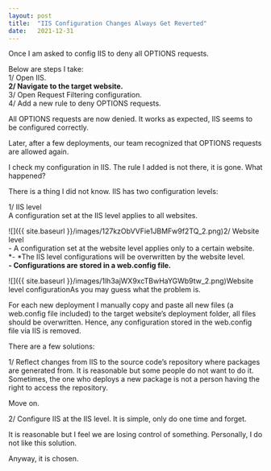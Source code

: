 ```yaml
---
layout:	post
title:	"IIS Configuration Changes Always Get Reverted"
date:	2021-12-31
---
```


  Once I am asked to config IIS to deny all OPTIONS requests.

Below are steps I take:  
1/ Open IIS.  
**2/ Navigate to the target website.**  
3/ Open Request Filtering configuration.  
4/ Add a new rule to deny OPTIONS requests.

All OPTIONS requests are now denied. It works as expected, IIS seems to be configured correctly.

Later, after a few deployments, our team recognized that OPTIONS requests are allowed again.

I check my configuration in IIS. The rule I added is not there, it is gone. What happened?

There is a thing I did not know. IIS has two configuration levels:

1/ IIS level  
A configuration set at the IIS level applies to all websites.

![]({{ site.baseurl }}/images/127kzObVVFie1JBMFw9f2TQ_2.png)2/ Website level  
*-* A configuration set at the website level applies only to a certain website.  
*- *The IIS level configurations will be overwritten by the website level.  
***-* Configurations are stored in a web.config file.**

![]({{ site.baseurl }}/images/1lh3ajWX9xcTBwHaYGWb9tw_2.png)Website level configurationAs you may guess what the problem is.

For each new deployment I manually copy and paste all new files (a web.config file included) to the target website’s deployment folder, all files should be overwritten. Hence, any configuration stored in the web.config file via IIS is removed.

There are a few solutions:

1/ Reflect changes from IIS to the source code’s repository where packages are generated from. It is reasonable but some people do not want to do it. Sometimes, the one who deploys a new package is not a person having the right to access the repository.

Move on.

2/ Configure IIS at the IIS level. It is simple, only do one time and forget.

It is reasonable but I feel we are losing control of something. Personally, I do not like this solution.

Anyway, it is chosen.

  